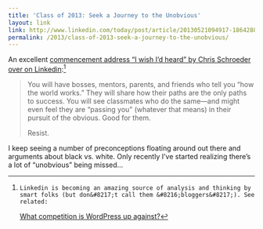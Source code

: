 ```yaml
---
title: 'Class of 2013: Seek a Journey to the Unobvious'
layout: link
link: http://www.linkedin.com/today/post/article/20130521094917-18642888-class-of-2013-seek-a-journey-to-the-unobvious
permalink: /2013/class-of-2013-seek-a-journey-to-the-unobvious/
---
```

An excellent [commencement address &#8220;I wish I&#8217;d heard&#8221; by Chris Schroeder over on Linkedin][1]:[^1]

> You will have bosses, mentors, parents, and friends who tell you &#8220;how the world works.&#8221; They will share how their paths are the only paths to success. You will see classmates who do the same—and might even feel they are &#8220;passing you&#8221; (whatever that means) in their pursuit of the obvious. Good for them.
> 
> Resist. 

I keep seeing a number of preconceptions floating around out there and arguments about black vs. white. Only recently I&#8217;ve started realizing there&#8217;s a lot of &#8220;unobvious&#8221; being missed&#8230;

[^1]:    Linkedin is becoming an amazing source of analysis and thinking by smart folks (but don&#8217;t call them &#8216;bloggers&#8217;). See related: 
    [What competition is WordPress up against?][2]

 [1]: http://www.linkedin.com/today/post/article/20130521094917-18642888-class-of-2013-seek-a-journey-to-the-unobvious
 [2]: https://devin.reams.me/2013/what-competition-is-wordpress-up-against/